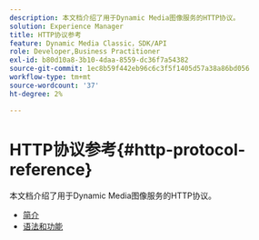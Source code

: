 ```yaml
---
description: 本文档介绍了用于Dynamic Media图像服务的HTTP协议。
solution: Experience Manager
title: HTTP协议参考
feature: Dynamic Media Classic，SDK/API
role: Developer,Business Practitioner
exl-id: b80d10a8-3b10-4daa-8559-dc36f7a54382
source-git-commit: 1ec8b59f442eb96c6c3f5f1405d57a38a86bd056
workflow-type: tm+mt
source-wordcount: '37'
ht-degree: 2%

---
```


# HTTP协议参考{#http-protocol-reference}

本文档介绍了用于Dynamic Media图像服务的HTTP协议。

* [简介](/help/aem-is-ir-api/is-api/http-ref/image-serving-api-ref/c-http-protocol-reference/c-introduction/c-introduction.md)
* [语法和功能](/help/aem-is-ir-api/is-api/http-ref/image-serving-api-ref/c-http-protocol-reference/c-syntax-and-features/c-syntax-and-features.md)
